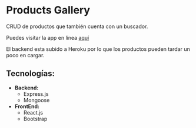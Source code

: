 # Products Gallery

CRUD de productos que también cuenta con un buscador.

Puedes visitar la app en línea [aquí](https://productsgallerydeheza.netlify.app/)

El backend esta subido a Heroku por lo que los productos pueden tardar un poco en cargar.

## Tecnologías:

- **Backend:**
  - Express.js
  - Mongoose
- **FrontEnd:**
  - React.js
  - Bootstrap
